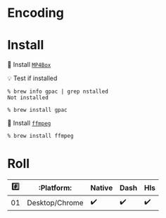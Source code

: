 # Encoding 

# Install

:pushpin: Install [`MP4Box`](https://formulae.brew.sh/formula/gpac)

:bulb: Test if installed

```
% brew info gpac | grep nstalled 
Not installed
```

```
% brew install gpac
```

:pushpin: Install [`ffmpeg`](https://formulae.brew.sh/formula/ffmpeg)

```
% brew install ffmpeg
```



# Roll


|:hash:| :Platform:             | Native             | Dash               | Hls                |
|------|------------------------|--------------------|--------------------|--------------------|
| 01   | Desktop/Chrome         | :heavy_check_mark: | :heavy_check_mark: | :heavy_check_mark: |
